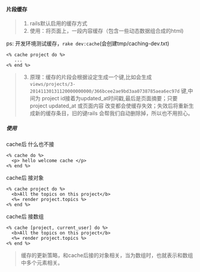 #### 片段缓存
>1. rails默认启用的缓存方式
>2. 使用：将页面上，一段内容缓存（包含一些动态数据组合成的html)

ps: 开发环境测试缓存，`rake dev:cache`(会创建tmp/caching-dev.txt)
```
<% cache project do %>
   ...
<% end %>
```
>3. 原理：缓存的片段会根据设定生成一个键,比如会生成 `views/projects/3-20141130131120000000000/366bcee2ae9bd3aa0738785aea6ec97d` 键,中间为 project id接着为updated_at时间戳,最后是页面摘要；只要project updated_at 或页面内容 改变都会使缓存失效；失效后将重新生成新的缓存条目，旧的键rails 会帮我们自动删除掉，所以也不用担心。

##### 使用
cache后 什么也不接
```
<% cache do %>
  <p> hello welcome cache </p>
<% end %>
```

cache后 接对象
```
<% cache project do %>
  <b>All the topics on this project</b>
  <%= render project.topics %>
<% end %>

``` 

cache后 接数组
```
<% cache [project, current_user] do %>
  <b>All the topics on this project</b>
  <%= render project.topics %>
<% end %>
```
>缓存的更新策略，和cache后接的对象相关，当为数组时，也就表示和数组中多个元素相关。
